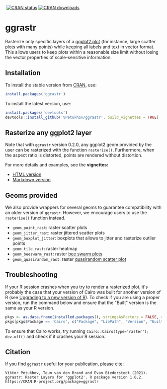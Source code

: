 [![<VPetukhov>](https://circleci.com/gh/VPetukhov/ggrastr.svg?style=svg)](https://app.circleci.com/pipelines/github/VPetukhov/ggrastr)
[![CRAN status](https://www.r-pkg.org/badges/version/ggrastr)](https://cran.r-project.org/package=ggrastr)
[![CRAN downloads](https://cranlogs.r-pkg.org/badges/ggrastr)](https://cran.r-project.org/package=ggrastr)

# ggrastr

Rasterize only specific layers of a [ggplot2 plot](https://ggplot2.tidyverse.org/) (for instance, large scatter plots with many points) while keeping all labels and text in vector format. This allows users to keep plots within a reasonable size limit without losing the vector properties of scale-sensitive information. 

## Installation

To install the stable version from [CRAN](https://CRAN.R-project.org/package=ggrastr), use:

```r
install.packages('ggrastr')
```

To install the latest version, use:

```r
install.packages('devtools')
devtools::install_github('VPetukhov/ggrastr', build_vignettes = TRUE)
```

## Rasterize any ggplot2 layer

Note that with `ggrastr` version 0.2.0, any ggplot2 geom provided by the user can be rasterized with the function `rasterise()`. Furthermore, when the aspect ratio is distorted, points are rendered without distortion. 

For more details and examples, see the **vignettes:**
* [HTML version](https://htmlpreview.github.io/?https://raw.githubusercontent.com/VPetukhov/ggrastr/main/doc/Raster_geoms.html) 
* [Markdown version](https://github.com/VPetukhov/ggrastr/blob/main/vignettes/Raster_geoms.md)

## Geoms provided

We also provide wrappers for several geoms to guarantee compatibility with an older version of `ggrastr`. However, we encourage users to use the `rasterise()` function instead.

* `geom_point_rast`: raster scatter plots
* `geom_jitter_rast`: raster jittered scatter plots
* `geom_boxplot_jitter`: boxplots that allows to jitter and rasterize outlier points
* `geom_tile_rast`: raster heatmap
* `geom_beeswarm_rast`: raster [bee swarm plots](https://github.com/eclarke/ggbeeswarm#geom_beeswarm)
* `geom_quasirandom_rast`: raster [quasirandom scatter plot](https://github.com/eclarke/ggbeeswarm#geom_quasirandom)


## Troubleshooting

If your R session crashes when you try to render a rasterized plot, it's probably the case that your version of Cairo was built for another 
version of R (see [Upgrading to a new version of R](https://shiny.rstudio.com/articles/upgrade-R.html)). To check if 
you are using a proper version, run the command below and ensure that the "Built" version is the same as your R version.
```r
pkgs <- as.data.frame(installed.packages(), stringsAsFactors = FALSE, row.names = FALSE)
pkgs[pkgs$Package == 'Cairo', c("Package", "LibPath", "Version", "Built")]
```

To ensure that Cairo works, try running `Cairo::Cairo(type='raster'); dev.off()` and check if it crashes your R session.

## Citation

If you find `ggrastr` useful for your publication, please cite:

```
Viktor Petukhov, Teun van den Brand and Evan Biederstedt (2021).
ggrastr: Raster Layers for 'ggplot2'. R package version 1.0.2.
https://CRAN.R-project.org/package=ggrastr
```
